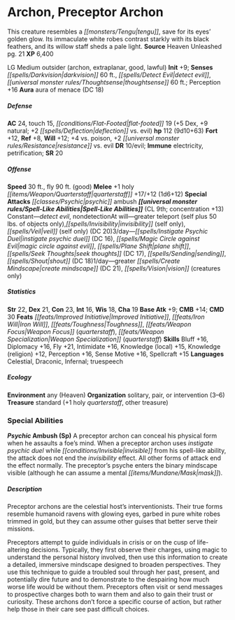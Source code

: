 ﻿---
cssclass: [monsters]

---

# Archon, Preceptor Archon
This creature resembles a _[[monsters/Tengu|tengu]]_, save for its eyes’ golden glow. Its immaculate white robes contrast starkly with its black feathers, and its willow staff sheds a pale light.
**Source** Heaven Unleashed pg. 21
**XP** 6,400

LG Medium outsider (archon, extraplanar, good, lawful)
**Init** +9; **Senses** _[[spells/Darkvision|darkvision]]_ 60 ft., _[[spells/Detect Evil|detect evil]]_, _[[universal monster rules/Thoughtsense|thoughtsense]]_ 60 ft.; Perception +16
**Aura** aura of menace (DC 18)

##### Defense

**AC** 24, touch 15, _[[conditions/Flat-Footed|flat-footed]]_ 19 (+5 Dex, +9 natural; +2 _[[spells/Deflection|deflection]]_ vs. evil)
**hp** 112 (9d10+63)
**Fort** +12, **Ref** +8, **Will** +12; +4 vs. poison, +2 _[[universal monster rules/Resistance|resistance]]_ vs. evil
**DR** 10/evil; **Immune** electricity, petrification; **SR** 20

##### Offense
**Speed** 30 ft., fly 90 ft. (good)
**Melee** +1 holy _[[items/Weapon/Quarterstaff|quarterstaff]]_ +17/+12 (1d6+12)
**Special Attacks** _[[classes/Psychic|psychic]]_ ambush
**_[[universal monster rules/Spell-Like Abilities|Spell-Like Abilities]]_** (CL 9th; concentration +13)
Constant—_detect evil_, nondetectionAt will—greater teleport (self plus 50 lbs. of objects only),_[[spells/Invisibility|invisibility]]_ (self only), _[[spells/Veil|veil]]_ (self only) (DC 20)3/day—_[[spells/Instigate _Psychic_ Duel|instigate _psychic_ duel]]_ (DC 16), _[[spells/Magic Circle against Evil|magic circle against evil]]_, _[[spells/Plane Shift|plane shift]]_, _[[spells/Seek Thoughts|seek thoughts]]_ (DC 17), _[[spells/Sending|sending]]_, _[[spells/Shout|shout]]_ (DC 18)1/day—greater _[[spells/Create Mindscape|create mindscape]]_ (DC 21), _[[spells/Vision|vision]]_ (creatures only)

##### Statistics
**Str** 22, **Dex** 21, **Con** 23, **Int** 16, **Wis** 18, **Cha** 19
**Base Atk** +9; **CMB** +14; **CMD** 30
**Feats** _[[feats/Improved Initiative|Improved Initiative]]_, _[[feats/Iron Will|Iron Will]]_, _[[feats/Toughness|Toughness]]_, _[[feats/Weapon Focus|Weapon Focus]]_ (_quarterstaff_), _[[feats/Weapon Specialization|Weapon Specialization]]_ (_quarterstaff_)
**Skills** Bluff +16, Diplomacy +16, Fly +21, Intimidate +16, Knowledge (local) +15, Knowledge (religion) +12, Perception +16, Sense Motive +16, Spellcraft +15
**Languages** Celestial, Draconic, Infernal; truespeech

##### Ecology

**Environment** any (Heaven)
**Organization** solitary, pair, or intervention (3–6)
**Treasure** standard (+1 holy _quarterstaff_, other treasure)

### Special Abilities

**_Psychic_ Ambush (Sp)** A preceptor archon can conceal his physical form when he assaults a foe’s mind. When a preceptor archon uses _instigate _psychic_ duel_ while _[[conditions/Invisible|invisible]]_ from his spell-like ability, the attack does not end the _invisibility_ effect. All other forms of attack end the effect normally. The preceptor’s psyche enters the binary mindscape visible (although he can assume a mental _[[items/Mundane/Mask|mask]]_).

##### Description

Preceptor archons are the celestial host’s interventionists. Their true forms resemble humanoid ravens with glowing eyes, garbed in pure white robes trimmed in gold, but they can assume other guises that better serve their missions.

Preceptors attempt to guide individuals in crisis or on the cusp of life-altering decisions. Typically, they first observe their charges, using magic to understand the personal history involved, then use this information to create a detailed, immersive mindscape designed to broaden perspectives. They use this technique to guide a troubled soul through her past, present, and potentially dire future and to demonstrate to the despairing how much worse life would be without them. Preceptors often visit or send messages to prospective charges both to warn them and also to gain their trust or curiosity. These archons don’t force a specific course of action, but rather help those in their care see past difficult choices.